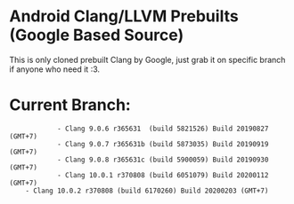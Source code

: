# Android Clang/LLVM Prebuilts (Google Based Source)

This is only cloned prebuilt Clang by Google, just grab it on specific branch if anyone who need it :3.

# Current Branch:
                - Clang 9.0.6 r365631  (build 5821526) Build 20190827 (GMT+7)
                - Clang 9.0.7 r365631b (build 5873035) Build 20190919 (GMT+7)
                - Clang 9.0.8 r365631c (build 5900059) Build 20190930 (GMT+7)
                - Clang 10.0.1 r370808 (build 6051079) Build 20200112 (GMT+7)
		- Clang 10.0.2 r370808 (build 6170260) Build 20200203 (GMT+7)
